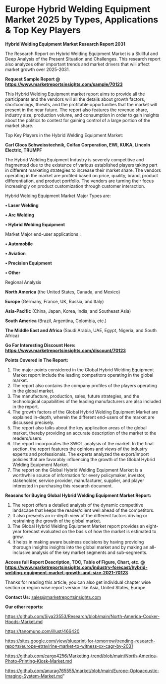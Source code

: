 # Europe Hybrid Welding Equipment Market 2025 by Types, Applications & Top Key Players

<strong>Hybrid Welding Equipment Market Research Report 2031</strong>

The Research Report on Hybrid Welding Equipment Market is a Skillful and Deep Analysis of the Present Situation and Challenges. This research report also analyzes other important trends and market drivers that will affect market growth over 2025-2031.

<strong>Request Sample Report @ <a href=https://www.marketreportsinsights.com/sample/70123>https://www.marketreportsinsights.com/sample/70123</a></strong>

This Hybrid Welding Equipment market report aims to provide all the participants and the vendors will all the details about growth factors, shortcomings, threats, and the profitable opportunities that the market will present in the near future. The report also features the revenue share, industry size, production volume, and consumption in order to gain insights about the politics to contest for gaining control of a large portion of the market share.

Top Key Players in the Hybrid Welding Equipment Market:

<strong>Carl Cloos Schweisstechnik, Colfax Corporation, EWI, KUKA, Lincoln Electric, TRUMPF</strong>

The Hybrid Welding Equipment Industry is severely competitive and fragmented due to the existence of various established players taking part in different marketing strategies to increase their market share. The vendors operating in the market are profiled based on price, quality, brand, product differentiation, and product portfolio. The vendors are turning their focus increasingly on product customization through customer interaction.

Hybrid Welding Equipment Market Major Types are:

<strong>• Laser Welding

• Arc Welding

• Hybrid Welding Equipment</strong>

Market Major end-user applications :

<strong>• Automobile

• Aviation

• Precision Equipment

• Other</strong>

Regional Analysis

</u><strong><b>North America</b></strong> (the United States, Canada, and Mexico)

<strong><b>Europe </b></strong>(Germany, France, UK, Russia, and Italy)

<strong><b>Asia-Pacific</b></strong> (China, Japan, Korea, India, and Southeast Asia)

<strong><b>South America</b></strong> (Brazil, Argentina, Colombia, etc.)

<strong><b>The Middle East and Africa</b></strong> (Saudi Arabia, UAE, Egypt, Nigeria, and South Africa)

<strong>Go For Interesting Discount Here: <a href=https://www.marketreportsinsights.com/discount/70123>https://www.marketreportsinsights.com/discount/70123</a></strong>

<strong>Points Covered in The Report:</strong>
<ol>
  <li>The major points considered in the Global Hybrid Welding Equipment Market report include the leading competitors operating in the global market.</li>
  <li>The report also contains the company profiles of the players operating in the global market.</li>
  <li>The manufacture, production, sales, future strategies, and the technological capabilities of the leading manufacturers are also included in the report.</li>
  <li>The growth factors of the Global Hybrid Welding Equipment Market are explained in-depth, wherein the different end-users of the market are discussed precisely.</li>
  <li>The report also talks about the key application areas of the global market, thereby providing an accurate description of the market to the readers/users.</li>
  <li>The report incorporates the SWOT analysis of the market. In the final section, the report features the opinions and views of the industry experts and professionals. The experts analyzed the export/import policies that are favorably influencing the growth of the Global Hybrid Welding Equipment Market.</li>
  <li>The report on the Global Hybrid Welding Equipment Market is a worthwhile source of information for every policymaker, investor, stakeholder, service provider, manufacturer, supplier, and player interested in purchasing this research document.</li>
</ol>
<strong>Reasons for Buying Global Hybrid Welding Equipment Market Report:</strong>

<ol>
  <li>The report offers a detailed analysis of the dynamic competitive landscape that keeps the reader/client well ahead of the competitors.</li>
  <li>It also presents an in-depth view of the different factors driving or restraining the growth of the global market.</li>
  <li>The Global Hybrid Welding Equipment Market report provides an eight-year forecast evaluated on the basis of how the market is estimated to grow.</li>
  <li>It helps in making aware business decisions by having providing thorough insights insights into the global market and by making an all-inclusive analysis of the key market segments and sub-segments.</li>
</ol>
<strong>Access full Report Description, TOC, Table of Figure, Chart, etc. @ <a href=https://www.marketreportsinsights.com/industry-forecast/hybrid-welding-equipment-market-growth-and-size-2021-70123>https://www.marketreportsinsights.com/industry-forecast/hybrid-welding-equipment-market-growth-and-size-2021-70123</a></strong>


Thanks for reading this article; you can also get individual chapter wise section or region wise report version like Asia, United States, Europe.

<strong>Contact Us:</strong>
sales@marketreportsinsights.com

<strong>Our other reports:</strong>

<a href=https://github.com/Siya23553/Research/blob/main/North-America-Cooker-Hoods-Market.md>https://github.com/Siya23553/Research/blob/main/North-America-Cooker-Hoods-Market.md</a>

<a href=https://tanomuno.com/illust/466420>https://tanomuno.com/illust/466420</a>

<a href=https://sites.google.com/view/blueprint-for-tomorrow/trending-research-reports/europe-etravirine-market-to-witness-xx-cagr-by-2031>https://sites.google.com/view/blueprint-for-tomorrow/trending-research-reports/europe-etravirine-market-to-witness-xx-cagr-by-2031</a>

<a href=https://github.com/cargo4256/Marketing-trend/blob/main/North-America-Photo-Printing-Kiosk-Market.md>https://github.com/cargo4256/Marketing-trend/blob/main/North-America-Photo-Printing-Kiosk-Market.md</a>

<a href=https://github.com/anurag765555/market/blob/main/Europe-Optoacoustic-Imaging-System-Market.md>https://github.com/anurag765555/market/blob/main/Europe-Optoacoustic-Imaging-System-Market.md</a>"
